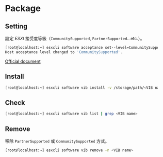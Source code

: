 # Package

## Setting 
設定 *ESXI* 接受度等級（`CommunitySupported`, `PartnerSupported`...etc.）。

```bash
[root@localhost:~] esxcli software acceptance set--level=CommunitySupported
Host acceptance level changed to 'CommunitySupported'.
```
[Official document](https://pubs.vmware.com/vsphere-50/index.jsp?topic=%2Fcom.vmware.vsphere.upgrade.doc_50%2FGUID-27BBBAB8-01EA-4238-8140-1C3C3EFC0AA6.html)

## Install
```bash
[root@localhost:~] esxcli software vib install -v /storage/path/<VIB name> -f
```

## Check
```bash
[root@localhost:~] esxcli software vib list | grep <VIB name>
```

## Remove
移除 `PartnerSupported` 或 `CommunitySupported` 方式。

```bash
[root@localhost:~] esxcli software vib remove -n <VIB name>
```
